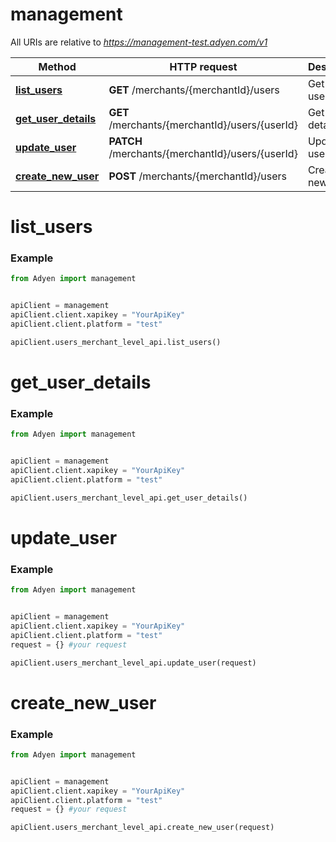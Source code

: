 # management

All URIs are relative to *https://management-test.adyen.com/v1*

Method | HTTP request | Description
------------- | ------------- | -------------
[**list_users**](UsersMerchantLevelApi.md#list_users) | **GET** /merchants/{merchantId}/users | Get a list of users
[**get_user_details**](UsersMerchantLevelApi.md#get_user_details) | **GET** /merchants/{merchantId}/users/{userId} | Get user details
[**update_user**](UsersMerchantLevelApi.md#update_user) | **PATCH** /merchants/{merchantId}/users/{userId} | Update a user
[**create_new_user**](UsersMerchantLevelApi.md#create_new_user) | **POST** /merchants/{merchantId}/users | Create a new user




# list_users
### Example

```python
from Adyen import management


apiClient = management
apiClient.client.xapikey = "YourApiKey"
apiClient.client.platform = "test"

apiClient.users_merchant_level_api.list_users()

```


# get_user_details
### Example

```python
from Adyen import management


apiClient = management
apiClient.client.xapikey = "YourApiKey"
apiClient.client.platform = "test"

apiClient.users_merchant_level_api.get_user_details()

```


# update_user
### Example

```python
from Adyen import management


apiClient = management
apiClient.client.xapikey = "YourApiKey"
apiClient.client.platform = "test"
request = {} #your request

apiClient.users_merchant_level_api.update_user(request)

```


# create_new_user
### Example

```python
from Adyen import management


apiClient = management
apiClient.client.xapikey = "YourApiKey"
apiClient.client.platform = "test"
request = {} #your request

apiClient.users_merchant_level_api.create_new_user(request)

```
